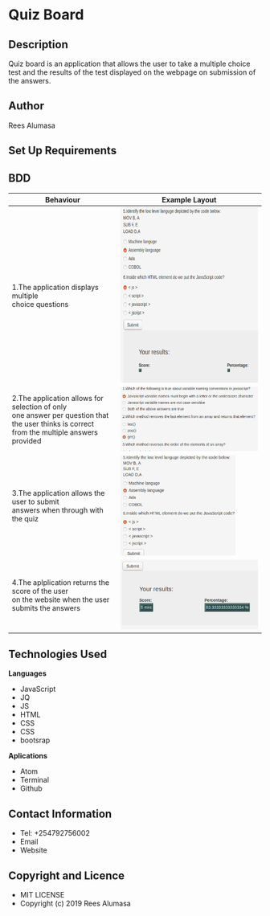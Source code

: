 # Quiz Board
## Description
Quiz board is an application that allows the user to take a multiple choice test and the results of the test displayed on the webpage on submission of the answers.
## Author
Rees Alumasa
## Set Up Requirements
## BDD
| Behaviour | Example Layout |
| --- | --- |
| 1.The application displays multiple <br> choice questions | <img src="img/q1.png" height="350px" width="350"> |
| 2.The application allows for selection of only <br> one answer per question that the user thinks is correct <br> from the multiple answers provided | <img src="img/q2.png"> |
| 3.The application allows the user to submit <br> answers when through with the quiz | <img src="img/q3.png" height="200px"> |
| 4.The aplplication returns the score of the user <br> on the website when the user submits the answers | <img src="img/q4.png"> |

## Technologies Used
 **Languages**
 * JavaScript
  * JQ
  * JS
 * HTML
 * CSS
  * CSS
  * bootsrap

**Aplications**
* Atom
* Terminal
* Github

## Contact Information
* Tel: +254792756002
* <a src="reesalumasa@gmail.com">Email</a>
* <a src="https://reestv.yolasite.com">Website</a>

## Copyright and Licence
* MIT LICENSE
* Copyright (c) 2019 Rees Alumasa
